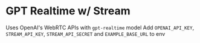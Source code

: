 # GPT Realtime w/ Stream

Uses OpenAI's WebRTC APIs with `gpt-realtime` model
Add `OPENAI_API_KEY`, `STREAM_API_KEY`, `STREAM_API_SECRET` and `EXAMPLE_BASE_URL` to env
